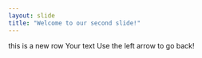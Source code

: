 ```yaml
---
layout: slide
title: "Welcome to our second slide!"
---
```


this is a new row
Your text
Use the left arrow to go back!
